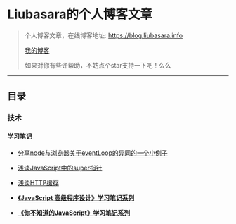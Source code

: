 # Liubasara的个人博客文章

> 个人博客文章，在线博客地址: https://blog.liubasara.info
>
> [我的博客](https://blog.liubasara.info)
>
> 如果对你有些许帮助，不妨点个star支持一下吧！么么

---

## 目录

### 技术

#### 学习笔记

- [分享node与浏览器关于eventLoop的异同的一个小例子](./技术/学习笔记/分享node与浏览器关于eventLoop的异同的一个小例子.md)

- [浅谈JavaScript中的super指针](./技术/浅谈JavaScript中的super指针.md)

- [浅谈HTTP缓存](./技术/浅谈HTTP缓存.md)

- **[《JavaScript 高级程序设计》学习笔记系列](./技术/学习笔记)**

- **[《你不知道的JavaScript》学习笔记系列](./技术/学习笔记/你不知道的JavaScript)**

